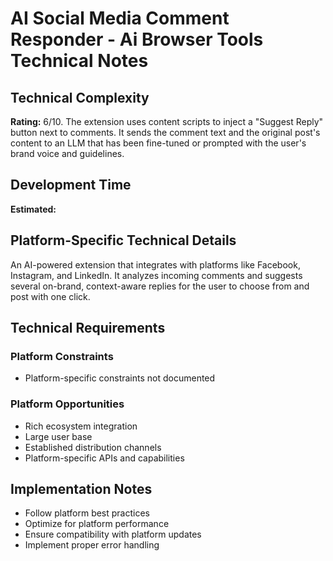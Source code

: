 # AI Social Media Comment Responder - Ai Browser Tools Technical Notes

## Technical Complexity
**Rating:** 6/10. The extension uses content scripts to inject a "Suggest Reply" button next to comments. It sends the comment text and the original post's content to an LLM that has been fine-tuned or prompted with the user's brand voice and guidelines.

## Development Time
**Estimated:** 

## Platform-Specific Technical Details
An AI-powered extension that integrates with platforms like Facebook, Instagram, and LinkedIn. It analyzes incoming comments and suggests several on-brand, context-aware replies for the user to choose from and post with one click.

## Technical Requirements

### Platform Constraints
- Platform-specific constraints not documented

### Platform Opportunities
- Rich ecosystem integration
- Large user base
- Established distribution channels
- Platform-specific APIs and capabilities

## Implementation Notes
- Follow platform best practices
- Optimize for platform performance
- Ensure compatibility with platform updates
- Implement proper error handling

